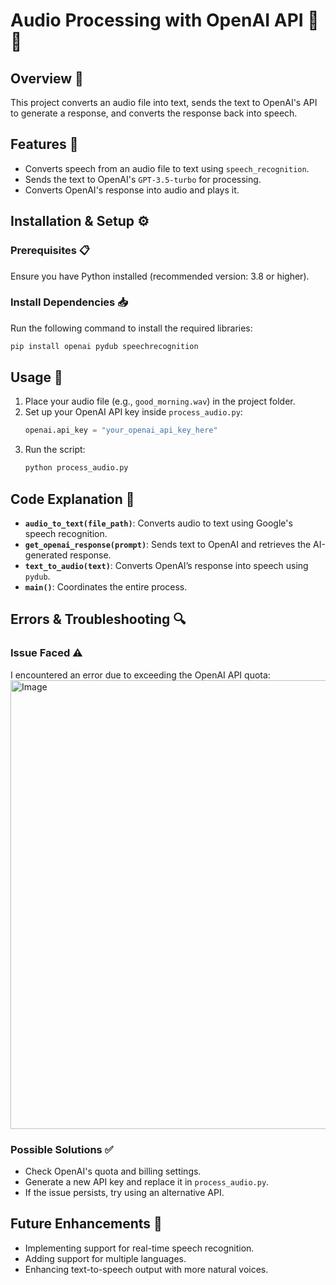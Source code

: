 # Audio Processing with OpenAI API 🎤🤖

## Overview 📌
This project converts an audio file into text, sends the text to OpenAI's API to generate a response, and converts the response back into speech.

## Features 🌟
- Converts speech from an audio file to text using `speech_recognition`.
- Sends the text to OpenAI's `GPT-3.5-turbo` for processing.
- Converts OpenAI's response into audio and plays it.

## Installation & Setup ⚙️
### Prerequisites 📋
Ensure you have Python installed (recommended version: 3.8 or higher).

### Install Dependencies 📥
Run the following command to install the required libraries:
```bash
pip install openai pydub speechrecognition
```

## Usage 🚀
1. Place your audio file (e.g., `good_morning.wav`) in the project folder.
2. Set up your OpenAI API key inside `process_audio.py`:
   ```python
   openai.api_key = "your_openai_api_key_here"
   ```
3. Run the script:
   ```bash
   python process_audio.py
   ```

## Code Explanation 📝
- **`audio_to_text(file_path)`**: Converts audio to text using Google's speech recognition.
- **`get_openai_response(prompt)`**: Sends text to OpenAI and retrieves the AI-generated response.
- **`text_to_audio(text)`**: Converts OpenAI’s response into speech using `pydub`.
- **`main()`**: Coordinates the entire process.

## Errors & Troubleshooting 🔍
### Issue Faced ⚠️
I encountered an error due to exceeding the OpenAI API quota:
<img width="718" alt="Image" src="https://github.com/user-attachments/assets/3029c91e-f696-4c0e-9efa-66d32eb3d1b5" />

### Possible Solutions ✅
- Check OpenAI's quota and billing settings.
- Generate a new API key and replace it in `process_audio.py`.
- If the issue persists, try using an alternative API.

## Future Enhancements 🔮
- Implementing support for real-time speech recognition.
- Adding support for multiple languages.
- Enhancing text-to-speech output with more natural voices.
